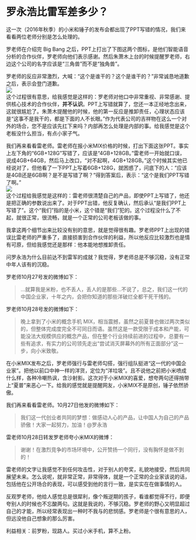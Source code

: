 # 罗永浩比雷军差多少？

这一次（2016年秋季）的小米和锤子的发布会都出现了PPT写错的情况，我们来看看两位老师分别是怎么处理的。  

罗老师在介绍完 Big Bang 之后，PPT上打出了下图这两个图标，是他们智能语音分析的合作伙伴，罗老师向他们表示感谢。然后朱萧木上台的时候提醒罗老师，右边这个公司的名字应该是“三角兽”而不是“独角兽”。  

罗老师的反应非常激烈，大喊：“这个是谁干的？这个是谁干的？”非常诚恳地道歉之后，表示会登门道歉。  
![](https://pic1.zhimg.com/v2-e29e0be0cd5c10397f821fdebf4664b4_b.png)  
这个过程很有意思，给我感觉是这样的：罗老师对他口中非常重视、非常感谢、提供核心技术的合作伙伴，**并不认识**。PPT上写错就算了，您还一本正经地念出来，这就很尴尬了。朱萧木提醒他的时候，他的第一反应是推卸责任，心理状态应该是“这事不是我干的，都是下面的人不长眼。”作为代表公司的吉祥物在这么一个对外的场合，您不是应该先扛下来吗？内部再怎么处理是内部的事。给我感觉是这个老板没什么担当，有点小家子气。  

我们再来看看雷老师。雷老师在报小米MIX价格的时候，打出下面这张PPT。事实上左下角的“6GB+128G”写错了，应该是“4GB+128GB。”雷老师一开始就口误，说成4GB+64GB，然后马上改口，“对不起啊，4GB+128GB。”这个时候其实他已经说对了，但他看了一下PPT上写着6GB+128G，就困惑了，问底下的人：“应该是4GB还是6GB啊？是不是写错了啊？”得到答案后，表示：“这个是我们PPT写错了啊。”  
![](https://pic4.zhimg.com/v2-312b3bd94f696a8582242222e709d143_b.png)  
这个过程给我感觉是这样的：雷老师很清楚自己的产品，即使PPT上写错了，他还是把正确的参数说出来了。对于PPT出错，他反复确认，然后承认“是我们PPT上写错了”。这个“我们”指的是小米，这个错是“我们”犯的。这个过程没什么了不起，就很正常，很流畅，就是一个正常的公司老板该做的事。  

我拿这两个细节出来比较没有别的意思，就是觉得很有趣。罗老师PPT上出现的错误比雷老师的严重多了，直接损害到合作伙伴的利益，所以他反应比较激烈也是情有可原，但给我感觉还是那样：他本能地想推卸责任。  

问罗永浩为什么目前达不到雷军的成就？我觉得，罗老师总是不够沉稳，没有正常中年人该有的沉稳。  

罗老师10月27号发的微博如下：  

> ...就算我是米粉，也不丢人，丢人的是那些…不说了，总之，我们这一代的中国企业家，十年之内，会把你知道的那些洋破烂全都干死干残的。

罗老师10月28号发的微博如下：  

> 晚上拿到了小米的概念手机 MIX，相当震撼，虽然之前夏普也做过两次类似的，但整体完成度完全不可同日而语。虽然这是一款受限于成本和产能，可能没法大规模供应的概念产品，但在整个行业持续前进的过程中，总要有一些有追求，有实力的公司领先走出“尝试消灭屏幕外的所有正面部分”这一步，向小米致敬。

在小米MIX发布之后，罗老师强行与雷老师勾搭，强行组队挺进“这一代的中国企业家”。把他以前口中神一样的洋货，定位为“洋垃圾”。且不说他之前把小米喷成什么样，各种冷嘲热讽，含沙射影。这次对于小米MIX的喜爱，想夸两句还得捎带上“夏普”来恶心一下。给我的感觉就是提醒网友，小米MIX不是原创，锤子依然骄傲。  

我们再来看看雷老师。10月27日他发的微博如下：  

> 我们这一代创业者共同的梦想：做感动人心的产品，让中国人为自己的产品骄傲！大家一起努力，加油！@罗永浩

雷老师10月28日转发罗老师夸小米MIX的微博：  

> 谢谢！在激烈竞争的市场环境中，公开赞扬一个同行，没有胸怀是做不到的！

雷老师的文字让我感觉不到任何攻击性，对于别人的夸奖，礼貌地接受，然后共同展望未来。怎么说呢，就非常正常，非常得体，就是一个正常的企业家该说的话，包括他在公开场合的表现，可以感受到他的言行一致，是实实在在做事情的人。  

反观罗老师，他给人感觉总是很犀利，像个叛逆期的孩子，看谁都觉得不行，即便夸别人的时候也不忘酸两句。这就是我说的，不够沉稳。罗老师的野心又明显超过自己的才能，所以经常表现出一种时不我与的悲悯感。罗老师是个很有意思的人，但远没他自己想象的那么厉害。  

利益相关：前罗粉，现路人。买过小米手机，算不上粉。